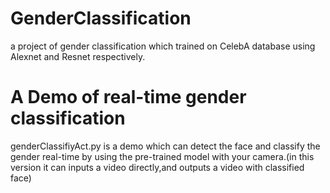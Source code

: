 # GenderClassification
a project of gender classification which trained on CelebA database using Alexnet and Resnet respectively.

# A Demo of real-time gender classification
genderClassifiyAct.py is a demo which can detect the face and classify the gender real-time by using the pre-trained model with your camera.(in this version it can inputs a video directly,and outputs a video with classified face)
